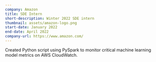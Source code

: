 ```yaml
---
company: Amazon
title: SDE Intern
short-description: Winter 2022 SDE intern
thumbnail: assets/amazon-logo.png
start-date: January 2022
end-date: April 2022
company-url: https://www.amazon.com/
---
```


Created Python script using PySpark to monitor critical machine learning model metrics on AWS CloudWatch.
